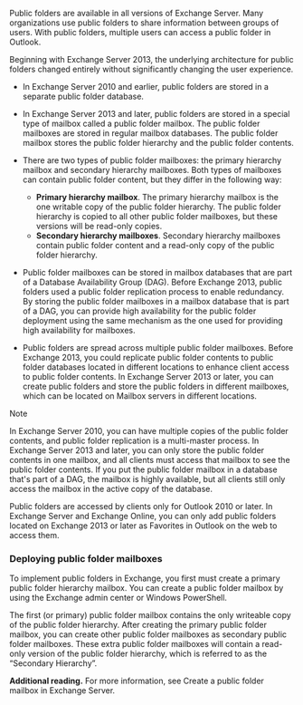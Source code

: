 Public folders are available in all versions of Exchange Server. Many organizations use public folders to share information between groups of users. With public folders, multiple users can access a public folder in Outlook.

Beginning with Exchange Server 2013, the underlying architecture for public folders changed entirely without significantly changing the user experience.

 -  In Exchange Server 2010 and earlier, public folders are stored in a separate public folder database.
 -  In Exchange Server 2013 and later, public folders are stored in a special type of mailbox called a public folder mailbox. The public folder mailboxes are stored in regular mailbox databases. The public folder mailbox stores the public folder hierarchy and the public folder contents.
 -  There are two types of public folder mailboxes: the primary hierarchy mailbox and secondary hierarchy mailboxes. Both types of mailboxes can contain public folder content, but they differ in the following way:
    
     -  **Primary hierarchy mailbox**. The primary hierarchy mailbox is the one writable copy of the public folder hierarchy. The public folder hierarchy is copied to all other public folder mailboxes, but these versions will be read-only copies.
     -  **Secondary hierarchy mailboxes**. Secondary hierarchy mailboxes contain public folder content and a read-only copy of the public folder hierarchy.
 -  Public folder mailboxes can be stored in mailbox databases that are part of a Database Availability Group (DAG). Before Exchange 2013, public folders used a public folder replication process to enable redundancy. By storing the public folder mailboxes in a mailbox database that is part of a DAG, you can provide high availability for the public folder deployment using the same mechanism as the one used for providing high availability for mailboxes.
 -  Public folders are spread across multiple public folder mailboxes. Before Exchange 2013, you could replicate public folder contents to public folder databases located in different locations to enhance client access to public folder contents. In Exchange Server 2013 or later, you can create public folders and store the public folders in different mailboxes, which can be located on Mailbox servers in different locations.

> [!NOTE]
> In Exchange Server 2010, you can have multiple copies of the public folder contents, and public folder replication is a multi-master process. In Exchange Server 2013 and later, you can only store the public folder contents in one mailbox, and all clients must access that mailbox to see the public folder contents. If you put the public folder mailbox in a database that's part of a DAG, the mailbox is highly available, but all clients still only access the mailbox in the active copy of the database.

Public folders are accessed by clients only for Outlook 2010 or later. In Exchange Server and Exchange Online, you can only add public folders located on Exchange 2013 or later as Favorites in Outlook on the web to access them.

### Deploying public folder mailboxes

To implement public folders in Exchange, you first must create a primary public folder hierarchy mailbox. You can create a public folder mailbox by using the Exchange admin center or Windows PowerShell.

The first (or primary) public folder mailbox contains the only writeable copy of the public folder hierarchy. After creating the primary public folder mailbox, you can create other public folder mailboxes as secondary public folder mailboxes. These extra public folder mailboxes will contain a read-only version of the public folder hierarchy, which is referred to as the “Secondary Hierarchy”.

**Additional reading.** For more information, see Create a public folder mailbox in Exchange Server.
